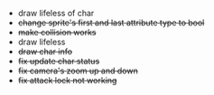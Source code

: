 * draw lifeless of char
* ~~change sprite's first and last attribute type to bool~~
* ~~make collision works~~
* draw lifeless
* ~~draw char info~~
* ~~fix update char status~~
* ~~fix camera's zoom up and down~~
* ~~fix attack lock not working~~
